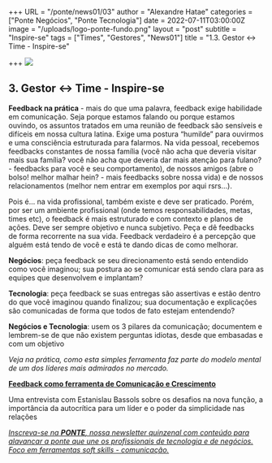 +++
URL = "/ponte/news01/03"
author = "Alexandre Hatae"
categories = ["Ponte Negócios", "Ponte Tecnologia"]
date = 2022-07-11T03:00:00Z
image = "/uploads/logo-ponte-fundo.png"
layout = "post"
subtitle = "Inspire-se"
tags = ["Times", "Gestores", "News01"]
title = "1.3. Gestor <-> Time - Inspire-se"

+++
![](/uploads/logo-com-texto.png)

## **3. Gestor <-> Time - Inspire-se**

**Feedback na prática** - mais do que uma palavra, feedback exige habilidade em comunicação. Seja porque estamos falando ou porque estamos ouvindo, os assuntos tratados em uma reunião de feedback são sensíveis e difíceis em nossa cultura latina. Exige uma postura “humilde” para ouvirmos e uma consciência estruturada para falarmos. Na vida pessoal, recebemos feedbacks constantes de nossa família (você não acha que deveria visitar mais sua família? você não acha que deveria dar mais atenção para fulano? - feedbacks para você e seu comportamento), de nossos amigos (abre o bolso! melhor malhar hein? - mais feedbacks sobre nossa vida) e de nossos relacionamentos (melhor nem entrar em exemplos por aqui rsrs…).

Pois é… na vida profissional, também existe e deve ser praticado. Porém, por ser um ambiente profissional (onde temos responsabilidades, metas, times etc), o feedback é mais estruturado e com contexto e planos de ações. Deve ser sempre objetivo e nunca subjetivo. Peça e dê feedbacks de forma recorrente na sua vida. Feedback verdadeiro é a percepção que alguém está tendo de você e está te dando dicas de como melhorar.

**Negócios**: peça feedback se seu direcionamento está sendo entendido como você imaginou; sua postura ao se comunicar está sendo clara para as equipes que desenvolvem e implantam?

**Tecnologia**: peça feedback se suas entregas são assertivas e estão dentro do que você imaginou quando finalizou; sua documentação e explicações são comunicadas de forma que todos de fato estejam entendendo?

**Negócios e Tecnologia**: usem os 3 pilares da comunicação; documentem e lembrem-se de que não existem perguntas idiotas, desde que embasadas e com um objetivo

_Veja na prática, como esta simples ferramenta faz parte do modelo mental de um dos líderes mais admirados no mercado._

[**Feedback como ferramenta de Comunicação e Crescimento**](https://vocerh.abril.com.br/lideranca/exclusivo-a-primeira-entrevista-do-novo-presidente-da-mastercard-brasil/?utm_campaign=PONTE%20entre%20pessoas%20via%20comunica%C3%A7%C3%A3o&utm_medium=email&utm_source=Revue%20newsletter)

Uma entrevista com Estanislau Bassols sobre os desafios na nova função, a importância da autocrítica para um líder e o poder da simplicidade nas relações

[_Inscreva-se na_ **_PONTE_**_, nossa newsletter quinzenal com conteúdo para alavancar a ponte que une os profissionais de tecnologia e de negócios. Foco em ferramentas soft skills - comunicação._](https://www.getrevue.co/profile/porquesim-org "Inscreva-se na PONTE")